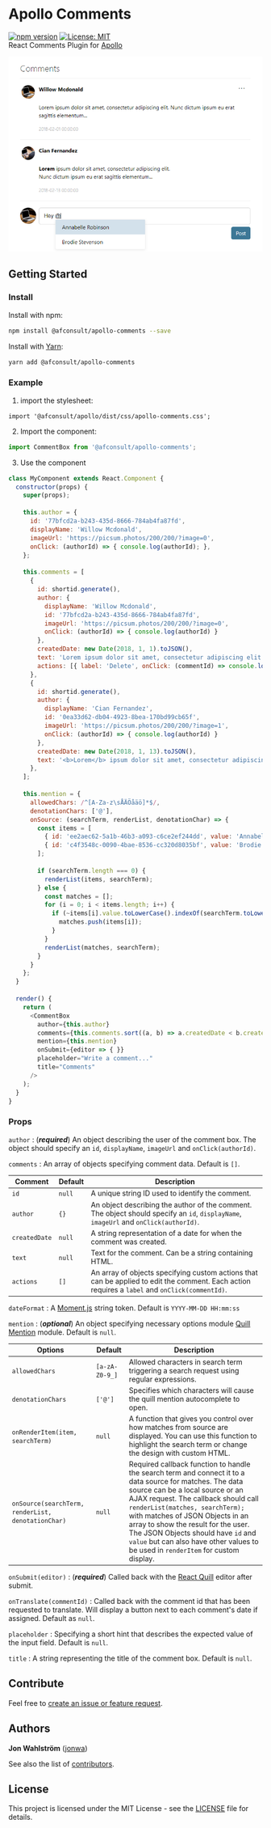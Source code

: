 # Apollo Comments
[![npm version](https://badge.fury.io/js/%40afconsult%2Fapollo-comments.svg)](https://badge.fury.io/js/%40afconsult%2Fapollo-comments)
[![License: MIT](https://img.shields.io/badge/License-MIT-yellow.svg)](https://opensource.org/licenses/MIT)
<br />
React Comments Plugin for [Apollo](https://github.com/afconsult/apollo)

![Demo](./docs/screenshot.PNG)

## Getting Started
### Install
Install with npm:
```bash
npm install @afconsult/apollo-comments --save
```
Install with [Yarn](https://yarnpkg.com/en/):
```bash
yarn add @afconsult/apollo-comments
```

### Example
1. import the stylesheet:
```javscript
import '@afconsult/apollo/dist/css/apollo-comments.css';
```

2. Import the component:
```javascript
import CommentBox from '@afconsult/apollo-comments';
```

3. Use the component
```javascript
class MyComponent extends React.Component {
  constructor(props) {
    super(props);

    this.author = {
      id: '77bfcd2a-b243-435d-8666-784ab4fa87fd',
      displayName: 'Willow Mcdonald',
      imageUrl: 'https://picsum.photos/200/200/?image=0',
      onClick: (authorId) => { console.log(authorId); },
    };

    this.comments = [
      {
        id: shortid.generate(),
        author: {
          displayName: 'Willow Mcdonald',
          id: '77bfcd2a-b243-435d-8666-784ab4fa87fd',
          imageUrl: 'https://picsum.photos/200/200/?image=0',
          onClick: (authorId) => { console.log(authorId) }
        },
        createdDate: new Date(2018, 1, 1).toJSON(),
        text: 'Lorem ipsum dolor sit amet, consectetur adipiscing elit. Nunc dictum ipsum eu erat sagittis elementum...',
        actions: [{ label: 'Delete', onClick: (commentId) => console.log(`Deleted ${commentId}`) }],
      },
      {
        id: shortid.generate(),
        author: {
          displayName: 'Cian Fernandez',
          id: '0ea33d62-db04-4923-8bea-170bd99cb65f',
          imageUrl: 'https://picsum.photos/200/200/?image=1',
          onClick: (authorId) => { console.log(authorId) }
        },
        createdDate: new Date(2018, 1, 13).toJSON(),
        text: '<b>Lorem</b> ipsum dolor sit amet, consectetur adipiscing elit. \nNunc dictum ipsum eu erat sagittis elementum...',
      },
    ];

    this.mention = {
      allowedChars: /^[A-Za-z\sÅÄÖåäö]*$/,
      denotationChars: ['@'],
      onSource: (searchTerm, renderList, denotationChar) => {
        const items = [
          { id: 'ee2aec62-5a1b-46b3-a093-c6ce2ef244dd', value: 'Annabelle Robinson' },
          { id: 'c4f3548c-0090-4bae-8536-cc320d8035bf', value: 'Brodie Stevenson' }
        ];

        if (searchTerm.length === 0) {
          renderList(items, searchTerm);
        } else {
          const matches = [];
          for (i = 0; i < items.length; i++) {
            if (~items[i].value.toLowerCase().indexOf(searchTerm.toLowerCase())) {
              matches.push(items[i]);
            }
          }
          renderList(matches, searchTerm);
        }
      }
    };
  }

  render() {    
    return (
      <CommentBox
        author={this.author}
        comments={this.comments.sort((a, b) => a.createdDate < b.createdDate ? -1 : 1)}
        mention={this.mention}
        onSubmit={editor => { }}
        placeholder="Write a comment..."
        title="Comments"
      />
    );
  }
}
```

### Props
`author`
: (**_required_**) An object describing the user of the comment box. The object should specify an `id`, `displayName`, `imageUrl` and `onClick(authorId)`.

`comments`
: An array of objects specifying comment data. Default is `[]`.

| Comment    | Default        | Description  |
| ---------- | -------------- | ------------ |
| `id` | `null` | A unique string ID used to identify the comment. |
| `author` | `{}` | An object describing the author of the comment. The object should specify an `id`, `displayName`, `imageUrl` and `onClick(authorId)`. |
| `createdDate` | `null` | A string representation of a date for when the comment was created. |
| `text` | `null` | Text for the comment. Can be a string containing HTML. |
| `actions` | `[]` | An array of objects specifying custom actions that can be applied to edit the comment. Each action requires a `label` and `onClick(commentId)`. |

`dateFormat`
: A [Moment.js](https://momentjs.com/docs/#/displaying/format/) string token. Default is `YYYY-MM-DD HH:mm:ss`

`mention`
: (**_optional_**) An object specifying necessary options module [Quill Mention](https://github.com/afconsult/quill-mention) module. Default is `null`.

| Options    | Default        | Description |
| ---------- | -------------- | ------------ |
| `allowedChars` | `[a-zA-Z0-9_]` | Allowed characters in search term triggering a search request using regular expressions. |
| `denotationChars` | `['@']` | Specifies which characters will cause the quill mention autocomplete to open. |
| `onRenderItem(item, searchTerm)` | `null` | A function that gives you control over how matches from source are displayed. You can use this function to highlight the search term or change the design with custom HTML. |
| `onSource(searchTerm, renderList, denotationChar)` | `null` |  Required callback function to handle the search term and connect it to a data source for matches. The data source can be a local source or an AJAX request. The callback should call `renderList(matches, searchTerm);` with matches of JSON Objects in an array to show the result for the user. The JSON Objects should have `id` and `value` but can also have other values to be used in `renderItem` for custom display. |

`onSubmit(editor)`
: (**_required_**) Called back with the [React Quill](https://github.com/zenoamaro/react-quill/blob/master/README.md) editor after submit.

`onTranslate(commentId)`
: Called back with the comment id that has been requested to translate. Will display a button next to each comment's date if assigned. Default as `null`.

`placeholder`
: Specifying a short hint that describes the expected value of the input field. Default is `null`.

`title`
: A string representing the title of the comment box. Default is `null`.

## Contribute
Feel free to [create an issue or feature request](https://github.com/afconsult/apollo-comments/issues/new).

## Authors
**Jon Wahlström** ([jonwa](https://github.com/jonwa))

See also the list of [contributors](https://github.com/afconsult/apollo-comments/contributors).

## License
This project is licensed under the MIT License - see the [LICENSE](LICENSE) file for details.

